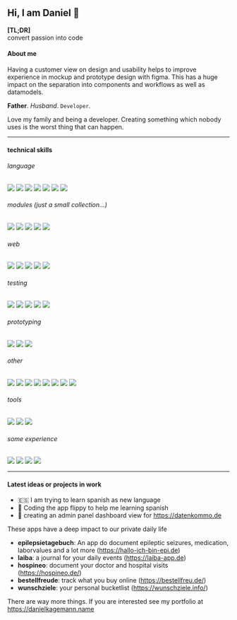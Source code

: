 ## Hi, I am Daniel 👋 

**[TL;DR]**  
convert passion into code

#### About me
Having a customer view on design and usability helps to improve experience in mockup and prototype design with figma. This has a huge impact on the separation into components and workflows as well as datamodels.

**Father**. *Husband*. `Developer`.

Love my family and being a developer. Creating something which nobody uses is the worst thing that can happen.

---

#### technical skills

###### language
![](https://img.shields.io/badge/react-000)
![](https://img.shields.io/badge/typescript-000)
![](https://img.shields.io/badge/javascript-000)
![](https://img.shields.io/badge/nodejs-000)
![](https://img.shields.io/badge/bun-000)
![](https://img.shields.io/badge/php-000)
![](https://img.shields.io/badge/swiftui-000)

###### modules (just a small collection...)
![](https://img.shields.io/badge/redux-000)
![](https://img.shields.io/badge/redux%20toolkit-000)
![](https://img.shields.io/badge/tanquery%20query-000)
![](https://img.shields.io/badge/zod-000)
![](https://img.shields.io/badge/express-000)

###### web
![](https://img.shields.io/badge/HTML-000)
![](https://img.shields.io/badge/CSS-000)
![](https://img.shields.io/badge/SASS-000)
![](https://img.shields.io/badge/chartcss-000)
![](https://img.shields.io/badge/tailwindcss-000)

###### testing
![](https://img.shields.io/badge/jest-000)
![](https://img.shields.io/badge/vijest-000)
![](https://img.shields.io/badge/testing-library-000)
![](https://img.shields.io/badge/cypress-000)
![](https://img.shields.io/badge/playwright-000)

###### prototyping
![](https://img.shields.io/badge/figma-000)
![](https://img.shields.io/badge/final%20cut%20pro-000)
![](https://img.shields.io/badge/pixelmator-000)

###### other
![](https://img.shields.io/badge/Jira-000)
![](https://img.shields.io/badge/Confluence-000)
![](https://img.shields.io/badge/git-000)
![](https://img.shields.io/badge/jenkins-000)
![](https://img.shields.io/badge/docker-000)
![](https://img.shields.io/badge/azuredevops-000)
![](https://img.shields.io/badge/agile-000)
![](https://img.shields.io/badge/scrum-000)

###### tools
![](https://img.shields.io/badge/intellij-000)
![](https://img.shields.io/badge/xcode-000)
![](https://img.shields.io/badge/vscode-000)

###### some experience
![](https://img.shields.io/badge/react%20native-000)
![](https://img.shields.io/badge/svelte-000)
![](https://img.shields.io/badge/shadcn-ui-000)
![](https://img.shields.io/badge/motion-000)

---

#### Latest ideas or projects in work 

- 🇪🇸 I am trying to learn spanish as new language
- 🚀 Coding the app flippy to help me learning spanish
- 💾 creating an admin panel dashboard view for https://datenkommo.de

These apps have a deep impact to our private daily life

- **epilepsietagebuch**: An app do document epileptic seizures, medication, laborvalues and a lot more (https://hallo-ich-bin-epi.de)
- **laiba**: a journal for your daily events (https://laiba-app.de)
- **hospineo**: document your doctor and hospital visits (https://hospineo.de/)
- **bestellfreude**: track what you buy online (https://bestellfreu.de/)
- **wunschziele**: your personal bucketlist (https://wunschziele.info/)

There are way more things. If you are interested see my portfolio at https://danielkagemann.name

